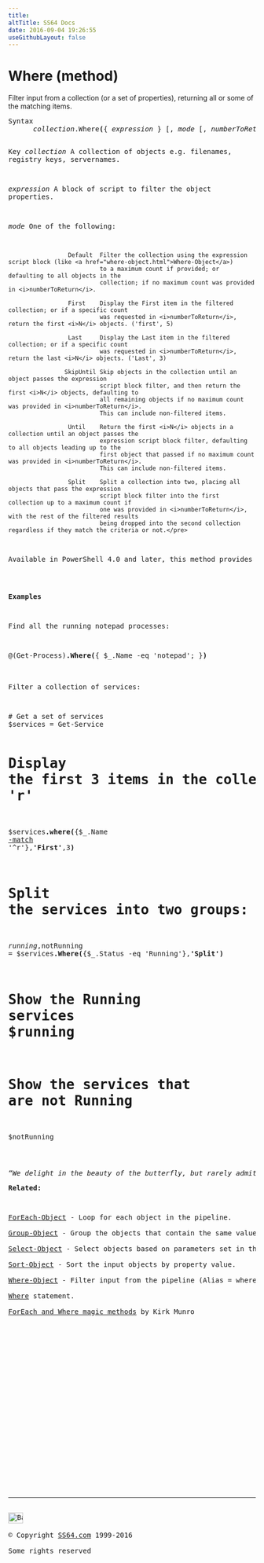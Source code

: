 ```yaml
---
title:
altTitle: SS64 Docs
date: 2016-09-04 19:26:55
useGithubLayout: false
---
```

<!-- #BeginLibraryItem "/Library/head_ps.lbi" --><!-- #EndLibraryItem -->
<h1>Where (method)</h1>
<p>Filter input from a collection (or a set of properties), returning all or some of the matching items. </p>
<pre>Syntax
      <i>collection</i>.Where<b>(</b>{ <i>expression</i> } [, <i>mode</i> [, <i>numberToReturn</i>]]<b>)</b>

Key
   <i>collection</i>      A collection of objects e.g. filenames, registry keys, servernames.

   <i>expression      </i>A block of script to filter the object properties.

   <i>mode</i>            One of the following:

                     Default  Filter the collection using the expression script block (like <a href="where-object.html">Where-Object</a>)
                              to a maximum count if provided; or defaulting to all objects in the
                              collection; if no maximum count was provided in <i>numberToReturn</i>.
 
                     First    Display the First item in the filtered collection; or if a specific count
                              was requested in <i>numberToReturn</i>, return the first <i>N</i> objects. ('first', 5)

                     Last     Display the Last item in the filtered collection; or if a specific count
                              was requested in <i>numberToReturn</i>, return the last <i>N</i> objects. ('Last', 3)
 
                    SkipUntil Skip objects in the collection until an object passes the expression
                              script block filter, and then return the first <i>N</i> objects, defaulting to
                              all remaining objects if no maximum count was provided in <i>numberToReturn</i>.
                              This can include non-filtered items.

                     Until    Return the first <i>N</i> objects in a collection until an object passes the
                              expression script block filter, defaulting to all objects leading up to the
                              first object that passed if no maximum count was provided in <i>numberToReturn</i>.
                              This can include non-filtered items.

                     Split    Split a collection into two, placing all objects that pass the expression
                              script block filter into the first collection up to a maximum count if
                              one was provided in <i>numberToReturn</i>, with the rest of the filtered results
                              being dropped into the second collection regardless if they match the criteria or not.</pre>
<p>Available in PowerShell 4.0 and later, this method provides faster performance than a <a href="where-object.html">Where statement</a>.</p>

<p><b>Examples</b></p>
<p>Find all the running notepad processes:</p>
<p><span class="code">@(Get-Process)<b>.Where(</b>{ $_.Name -eq 'notepad'; }<b>)</b></span><br>
<br>
Filter a collection of services:</p>
<pre># Get a set of services
$services = Get-Service

# Display the first 3 items in the collection that have a Name starting with 'r' 
$services<b>.where(</b>{$_.Name <a href="syntax-regex.html">-match</a> '^r'},<b>'First'</b>,3<b>)</b>

# Split the services into two groups: Running and not Running 
$running,$notRunning = $services<b>.Where(</b>{$_.Status -eq 'Running'},<b>'Split')</b>

# Show the Running services<br>$running 
# Show the services that are not Running
$notRunning</pre>
<p class="quote"><i>“We delight in the beauty of the butterfly, but rarely admit the changes it has gone through to achieve that beauty” ~ Maya Angelou </i></p><p><b>Related:</b></p>
<p><a href="foreach-object.html">ForEach-Object</a> - Loop for each object in the pipeline.<br>
<a href="group-object.html">Group-Object</a> - Group the objects that contain the same value for a common property.<br>
<a href="select-object.html">Select-Object</a> - Select objects based on parameters set in the Cmdlet command string.<br>
<a href="sort-object.html">Sort-Object</a> - Sort the input objects by property value.<br>
<span class="body"><a href="where-object.html">Where-Object</a> - Filter input from the pipeline (Alias = where) </span><br>
<a href="where-object.html">Where</a> statement.<br>
<a href="http://www.powershellmagazine.com/2014/10/22/foreach-and-where-magic-methods/">ForEach and Where magic methods</a> by Kirk Munro</p>
<!-- #BeginLibraryItem "/Library/foot_ps.lbi" --><p>
<!-- PowerShell300 -->
<ins class="adsbygoogle" style="display:inline-block;width:300px;height:250px" data-ad-client="ca-pub-6140977852749469" data-ad-slot="6253539900"></ins>
<script>
(adsbygoogle = window.adsbygoogle || []).push({});
</script></p>
<hr>
<div id="bl" class="footer"><a href="where-method.html#"><img src="../images/top.png" width="30" height="22" alt="Back to the Top"></a></div>
<div id="br" class="footer, tagline">© Copyright <a href="../index.html">SS64.com</a> 1999-2016<br>
Some rights reserved</div><!-- #EndLibraryItem -->


